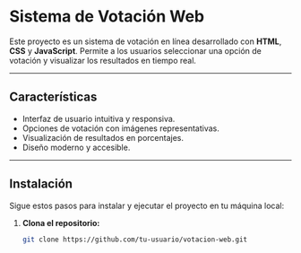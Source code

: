 # Sistema de Votación Web

Este proyecto es un sistema de votación en línea desarrollado con **HTML**, **CSS** y **JavaScript**. Permite a los usuarios seleccionar una opción de votación y visualizar los resultados en tiempo real.

---

## Características
- Interfaz de usuario intuitiva y responsiva.
- Opciones de votación con imágenes representativas.
- Visualización de resultados en porcentajes.
- Diseño moderno y accesible.

---

## Instalación

Sigue estos pasos para instalar y ejecutar el proyecto en tu máquina local:

1. **Clona el repositorio:**
   ```bash
   git clone https://github.com/tu-usuario/votacion-web.git
